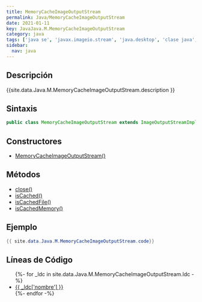 ```yaml
---
title: MemoryCacheImageOutputStream
permalink: Java/MemoryCacheImageOutputStream
date: 2021-01-11
key: JavaJava.M.MemoryCacheImageOutputStream
category: java
tags: ['java se', 'javax.imageio.stream', 'java.desktop', 'clase java', 'Java 1.0']
sidebar: 
  nav: java
---
```


## Descripción
{{site.data.Java.M.MemoryCacheImageOutputStream.description }}

## Sintaxis
~~~java
public class MemoryCacheImageOutputStream extends ImageOutputStreamImpl
~~~

## Constructores
* [MemoryCacheImageOutputStream()](/Java/MemoryCacheImageOutputStream/MemoryCacheImageOutputStream/)

## Métodos
* [close()](/Java/MemoryCacheImageOutputStream/close)
* [isCached()](/Java/MemoryCacheImageOutputStream/isCached)
* [isCachedFile()](/Java/MemoryCacheImageOutputStream/isCachedFile)
* [isCachedMemory()](/Java/MemoryCacheImageOutputStream/isCachedMemory)

## Ejemplo
~~~java
{{ site.data.Java.M.MemoryCacheImageOutputStream.code}}
~~~

## Líneas de Código
<ul>
{%- for _ldc in site.data.Java.M.MemoryCacheImageOutputStream.ldc -%}
   <li>
       <a href="{{_ldc['url'] }}">{{ _ldc['nombre'] }}</a>
   </li>
{%- endfor -%}
</ul>
